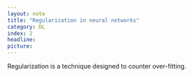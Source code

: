```yaml
---
layout: note
title: "Regularization in neural networks"
category: DL
index: 2
headline: 
picture: 
---
```


Regularization is a technique designed to counter over-fitting.
